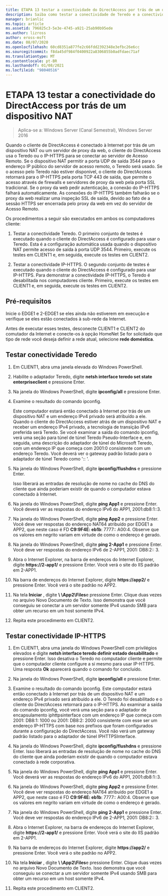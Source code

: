 ```yaml
---
title: ETAPA 13 testar a conectividade do DirectAccess por trás de um dispositivo NAT
description: Saiba como testar a conectividade de Teredo e a conectividade IP-HTTPS em ambos os computadores cliente.
manager: brianlic
ms.topic: article
ms.assetid: 796825c3-5e3e-4745-a921-25ab90b95ede
ms.author: lizross
author: eross-msft
ms.date: 08/07/2020
ms.openlocfilehash: 60cd8351a877fe2c66fdd2392348e3efbc26e6cc
ms.sourcegitcommit: f8da45df984f0400922a8306855b0adfdaec71af
ms.translationtype: MT
ms.contentlocale: pt-BR
ms.lasthandoff: 01/08/2021
ms.locfileid: "98040516"
---
```

# <a name="step-13-test-directaccess-connectivity-from-behind-a-nat-device"></a>ETAPA 13 testar a conectividade do DirectAccess por trás de um dispositivo NAT

>Aplica-se a: Windows Server (Canal Semestral), Windows Server 2016

Quando o cliente de DirectAccess é conectado à Internet por trás de um dispositivo NAT ou um servidor de proxy da web, o cliente do DirectAccess usa o Teredo ou o IP-HTTPS para se conectar ao servidor de Acesso Remoto. Se o dispositivo NAT permitir a porta UDP de saída 3544 para o endereço IP público do servidor de acesso remoto, o Teredo será usado. Se o acesso pelo Teredo não estiver disponível, o cliente do DirectAccess retornará para o IP-HTTPS pela porta TCP 443 de saída, que permite o acesso através de firewalls e servidores de proxy da web pela porta SSL tradicional. Se o proxy da web pedir autenticação, a conexão do IP-HTTPS falhará automaticamente. As conexões do IP-HTTPS também falharão se o proxy da web realizar uma inspeção SSL de saída, devido ao fato de a sessão HTTPS ser encerrada pelo proxy da web em vez do servidor de Acesso Remoto.

Os procedimentos a seguir são executados em ambos os computadores cliente:

1. Testar a conectividade Teredo. O primeiro conjunto de testes é executado quando o cliente do DirectAccess é configurado para usar o Teredo. Esta é a configuração automática usada quando o dispositivo NAT permite acesso de saída à porta UDP 3544. Primeiro, execute os testes em CLIENT1 e, em seguida, execute os testes em CLIENT2.

2. Testar a conectividade IP-HTTPS. O segundo conjunto de testes é executado quando o cliente do DirectAccess é configurado para usar IP-HTTPS. Para demonstrar a conectividade IP-HTTPS, o Teredo é desabilitada nos computadores cliente. Primeiro, execute os testes em CLIENT1 e, em seguida, execute os testes em CLIENT2.

## <a name="prerequisites"></a>Pré-requisitos
Inicie o EDGE1 e 2-EDGE1 se eles ainda não estiverem em execução e verifique se eles estão conectados à sub-rede da Internet.

Antes de executar esses testes, desconecte CLIENT1 e CLIENT2 do comutador da Internet e conecte-os à opção HomeNet Se for solicitado que tipo de rede você deseja definir a rede atual, selecione **rede doméstica**.

## <a name="test-teredo-connectivity"></a><a name="TeredoCLIENT1"></a>Testar conectividade Teredo

1. Em CLIENT1, abra uma janela elevada do Windows PowerShell.

2. Habilite o adaptador Teredo, digite **netsh interface teredo set state enterpriseclient** e pressione Enter.

3. Na janela do Windows PowerShell, digite **ipconfig/all** e pressione Enter.

4. Examine o resultado do comando ipconfig.

   Este computador estará então conectado à Internet por trás de um dispositivo NAT e um endereço IPv4 privado será atribuído a ele. Quando o cliente do DirectAccess estiver atrás de um dispositivo NAT e receber um endereço IPv4 privado, a tecnologia de transição IPv6 preferida será Teredo. Se você examinar a saída do comando ipconfig, verá uma seção para túnel de túnel Teredo Pseudo-Interface e, em seguida, uma descrição do adaptador de túnel do Microsoft Teredo, com um endereço IP que começa com 2001:0 consistente com um endereço Teredo. Você deverá ver o gateway padrão listado para o adaptador de túnel Teredo como ':: '.

5. Na janela do Windows PowerShell, digite **ipconfig/flushdns** e pressione Enter.

   Isso liberará as entradas de resolução de nome no cache do DNS do cliente que ainda poderiam existir de quando o computador estava conectado à Internet.

6. Na janela do Windows PowerShell, digite **ping App1** e pressione Enter. Você deverá ver as respostas do endereço IPv6 do APP1, 2001:db8:1::3.

7. Na janela do Windows PowerShell, digite **ping App2** e pressione Enter. Você deve ver respostas do endereço NAT64 atribuído por EDGE1 a APP2, que neste caso é FD **C9:9F4E: eb1b**: 7777:: A00:4. Observe que os valores em negrito variam em virtude de como o endereço é gerado.

8. Na janela do Windows PowerShell, digite **ping 2-App1** e pressione Enter. Você deve ver respostas do endereço IPv6 de 2-APP1, 2001: DB8:2:: 3.

9. Abra o Internet Explorer, na barra de endereços do Internet Explorer, digite **https://2-app1/** e pressione Enter. Você verá o site do IIS padrão em 2-APP1.

10. Na barra de endereços do Internet Explorer, digite **https://app2/** e pressione Enter. Você verá o site padrão no APP2.

11. Na tela **Iniciar** , digite <strong> \\ \App2\Files</strong>e pressione Enter. Clique duas vezes no arquivo Novo Documento de Texto. Isso demonstra que você conseguiu se conectar a um servidor somente IPv4 usando SMB para obter um recurso em um host somente IPv4.

12. Repita este procedimento em CLIENT2.

## <a name="test-ip-https-connectivity"></a><a name="IPHTTPS_CLIENT1"></a>Testar conectividade IP-HTTPS

1. Em CLIENT1, abra uma janela do Windows PowerShell com privilégios elevados e digite **netsh interface teredo definir estado desabilitado** e pressione Enter. Isso desativa o Teredo no computador cliente e permite que o computador cliente configure a si mesmo para usar IP-HTTPS. Uma resposta **Ok** aparecerá quando o comando for concluído.

2. Na janela do Windows PowerShell, digite **ipconfig/all** e pressione Enter.

3. Examine o resultado do comando ipconfig. Este computador estará então conectado à Internet por trás de um dispositivo NAT e um endereço IPv4 privado será atribuído a ele. O Teredo foi desabilitado e o cliente do DirectAccess retornará para o IP-HTTPS. Ao examinar a saída do comando ipconfig, você verá uma seção para o adaptador de encapsulamento iphttpsinterface com um endereço IP que começa com 2001: DB8:1: 1000 ou 2001: DB8:2: 2000 consistente com esse ser um endereço IP-HTTPS com base nos prefixos que foram configurados durante a configuração do DirectAccess. Você não verá um gateway padrão listado para o adaptador de túnel IPHTTPSInterface.

4. Na janela do Windows PowerShell, digite **ipconfig/flushdns** e pressione Enter. Isso liberará as entradas de resolução de nome no cache do DNS do cliente que ainda poderiam existir de quando o computador estava conectado à rede corporativa.

5. Na janela do Windows PowerShell, digite **ping App1** e pressione Enter. Você deverá ver as respostas do endereço IPv6 do APP1, 2001:db8:1::3.

6. Na janela do Windows PowerShell, digite **ping App2** e pressione Enter. Você deve ver respostas do endereço NAT64 atribuído por EDGE1 a APP2, que neste caso é FD **C9:9F4E: eb1b**: 7777:: A00:4. Observe que os valores em negrito variam em virtude de como o endereço é gerado.

7. Na janela do Windows PowerShell, digite **ping 2-App1** e pressione Enter. Você deve ver respostas do endereço IPv6 de 2-APP1, 2001: DB8:2:: 3.

8. Abra o Internet Explorer, na barra de endereços do Internet Explorer, digite **https://2-app1/** e pressione Enter. Você verá o site do IIS padrão em 2-APP1.

9. Na barra de endereços do Internet Explorer, digite **https://app2/** e pressione Enter. Você verá o site padrão no APP2.

10. Na tela **Iniciar** , digite <strong> \\ \App2\Files</strong>e pressione Enter. Clique duas vezes no arquivo Novo Documento de Texto. Isso demonstra que você conseguiu se conectar a um servidor somente IPv4 usando SMB para obter um recurso em um host somente IPv4.

11. Repita este procedimento em CLIENT2.



